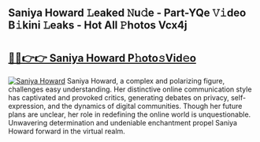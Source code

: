 ## Saniya Howard 𝙻eaked 𝙽u𝚍e - Part-YQe 𝚅𝚒deo B𝚒kini 𝙻eaks - Hot All 𝙿hotos Vcx4j

# <h2><a href="http://ld52utu.urlbe.top/?page=Saniya+Howard">🔗🔗👉👉 Saniya Howard P𝚑oto𝚜Vid𝚎o</a></h2>

[![Saniya Howard](https://i.imgur.com/eBuTRDB.gif)](http://ld52utu.urlbe.top/?page=Saniya+Howard)
Saniya Howard, a complex and polarizing figure, challenges easy understanding. Her distinctive online communication style has captivated and provoked critics, generating debates on privacy, self-expression, and the dynamics of digital communities. Though her future plans are unclear, her role in redefining the online world is unquestionable. Unwavering determination and undeniable enchantment propel Saniya Howard forward in the virtual realm.
